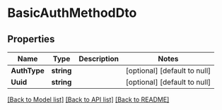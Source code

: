 # BasicAuthMethodDto

## Properties
| Name         | Type       | Description | Notes                        |
| ------------ | ---------- | ----------- | ---------------------------- |
| **AuthType** | **string** |             | [optional] [default to null] |
| **Uuid**     | **string** |             | [optional] [default to null] |

[[Back to Model list]](../README.md#documentation-for-models) [[Back to API list]](../README.md#documentation-for-api-endpoints) [[Back to README]](../README.md)

